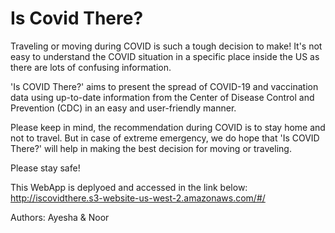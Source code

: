 # Is Covid There?

Traveling or moving during COVID is such a tough decision to make! It's not easy to understand the COVID situation in a specific place inside the US as there are lots of confusing information.

'Is COVID There?' aims to present the spread of COVID-19 and vaccination data using up-to-date information from the Center of Disease Control and Prevention (CDC) in an easy and user-friendly manner.

Please keep in mind, the recommendation during COVID is to stay home and not to travel. But in case of extreme emergency, we do hope that 'Is COVID There?' will help in making the best decision for moving or traveling.

Please stay safe!

This WebApp is deplyoed and accessed in the link below: 
http://iscovidthere.s3-website-us-west-2.amazonaws.com/#/

Authors: Ayesha & Noor
